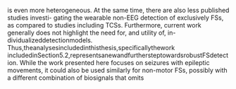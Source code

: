 is even more heterogeneous. At the same time, there are also less published studies investi-
gating the wearable non-EEG detection of exclusively FSs, as compared to studies including
TCSs. Furthermore, current work generally does not highlight the need for, and utility of, in-
dividualizeddetectionmodels. Thus,theanalysesincludedinthisthesis,specificallythework
includedinSection5.2,representsanewandfurthersteptowardsrobustFSdetection. While
the work presented here focuses on seizures with epileptic movements, it could also be used
similarly for non-motor FSs, possibly with a different combination of biosignals that omits